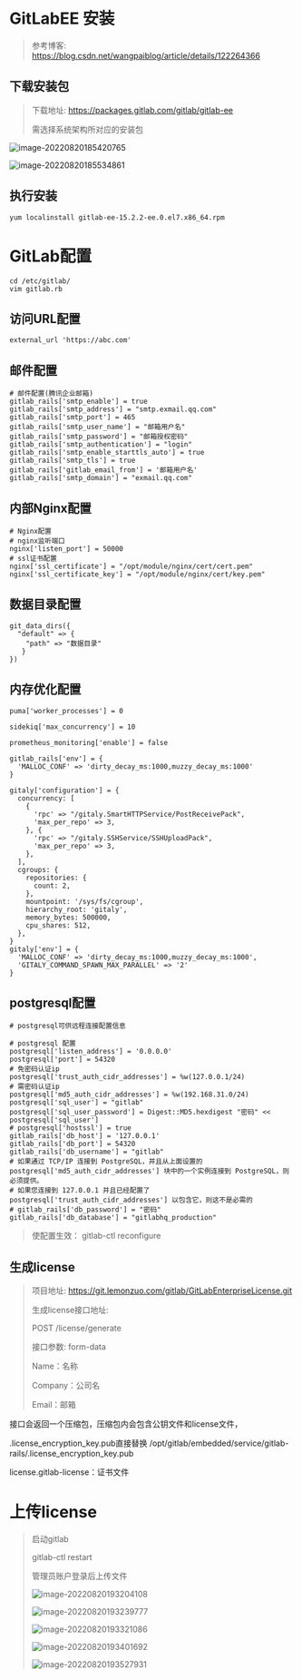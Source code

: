 # GitLabEE 安装

> 参考博客: https://blog.csdn.net/wangpaiblog/article/details/122264366

## 下载安装包

> 下载地址: https://packages.gitlab.com/gitlab/gitlab-ee
>
> 需选择系统架构所对应的安装包

![image-20220820185420765](https://img-file.lemonzuo.com/img/202208201854816.png)

![image-20220820185534861](https://img-file.lemonzuo.com/img/202208201855891.png)

## 执行安装

~~~shell
yum localinstall gitlab-ee-15.2.2-ee.0.el7.x86_64.rpm
~~~

# GitLab配置

~~~shell
cd /etc/gitlab/
vim gitlab.rb
~~~

## 访问URL配置

```shell
external_url 'https://abc.com'
```

## 邮件配置

~~~shell
# 邮件配置(腾讯企业邮箱)
gitlab_rails['smtp_enable'] = true
gitlab_rails['smtp_address'] = "smtp.exmail.qq.com"
gitlab_rails['smtp_port'] = 465
gitlab_rails['smtp_user_name'] = "邮箱用户名"
gitlab_rails['smtp_password'] = "邮箱授权密码"
gitlab_rails['smtp_authentication'] = "login"
gitlab_rails['smtp_enable_starttls_auto'] = true
gitlab_rails['smtp_tls'] = true
gitlab_rails['gitlab_email_from'] = '邮箱用户名'
gitlab_rails['smtp_domain'] = "exmail.qq.com"
~~~

## 内部Nginx配置

```shell
# Nginx配置
# nginx监听端口
nginx['listen_port'] = 50000
# ssl证书配置
nginx['ssl_certificate'] = "/opt/module/nginx/cert/cert.pem"
nginx['ssl_certificate_key'] = "/opt/module/nginx/cert/key.pem"
```

## 数据目录配置

~~~shell
git_data_dirs({
  "default" => {
    "path" => "数据目录"
   }
})
~~~

## 内存优化配置

~~~shell
puma['worker_processes'] = 0

sidekiq['max_concurrency'] = 10

prometheus_monitoring['enable'] = false

gitlab_rails['env'] = {
  'MALLOC_CONF' => 'dirty_decay_ms:1000,muzzy_decay_ms:1000'
}

gitaly['configuration'] = {
  concurrency: [
    {
      'rpc' => "/gitaly.SmartHTTPService/PostReceivePack",
      'max_per_repo' => 3,
    }, {
      'rpc' => "/gitaly.SSHService/SSHUploadPack",
      'max_per_repo' => 3,
    },
  ],
  cgroups: {
    repositories: {
      count: 2,
    },
    mountpoint: '/sys/fs/cgroup',
    hierarchy_root: 'gitaly',
    memory_bytes: 500000,
    cpu_shares: 512,
  },
}
gitaly['env'] = {
  'MALLOC_CONF' => 'dirty_decay_ms:1000,muzzy_decay_ms:1000',
  'GITALY_COMMAND_SPAWN_MAX_PARALLEL' => '2'
}
~~~

## postgresql配置

```shell
# postgresql可供远程连接配置信息

# postgresql 配置
postgresql['listen_address'] = '0.0.0.0'
postgresql['port'] = 54320
# 免密码认证ip
postgresql['trust_auth_cidr_addresses'] = %w(127.0.0.1/24)
# 需密码认证ip
postgresql['md5_auth_cidr_addresses'] = %w(192.168.31.0/24)
postgresql['sql_user'] = "gitlab"
postgresql['sql_user_password'] = Digest::MD5.hexdigest "密码" << postgresql['sql_user']
# postgresql['hostssl'] = true
gitlab_rails['db_host'] = '127.0.0.1'
gitlab_rails['db_port'] = 54320
gitlab_rails['db_username'] = "gitlab"
# 如果通过 TCP/IP 连接到 PostgreSQL，并且从上面设置的 postgresql['md5_auth_cidr_addresses'] 块中的一个实例连接到 PostgreSQL，则必须提供。
# 如果您连接到 127.0.0.1 并且已经配置了 postgresql['trust_auth_cidr_addresses'] 以包含它，则这不是必需的
# gitlab_rails['db_password'] = "密码"
gitlab_rails['db_database'] = "gitlabhq_production"

```



> 使配置生效： gitlab-ctl reconfigure

## 生成license

> 项目地址: https://git.lemonzuo.com/gitlab/GitLabEnterpriseLicense.git
>
> 生成license接口地址: 
>
> POST /license/generate
>
> 接口参数: form-data
>
> Name：名称
>
> Company：公司名
>
> Email：邮箱

接口会返回一个压缩包，压缩包内会包含公钥文件和license文件，

.license_encryption_key.pub直接替换 /opt/gitlab/embedded/service/gitlab-rails/.license_encryption_key.pub

license.gitlab-license：证书文件

# 上传license

> 启动gitlab
>
> gitlab-ctl restart
>
> 管理员账户登录后上传文件
>
> ![image-20220820193204108](https://img-file.lemonzuo.com/img/202208201932152.png)
>
> ![image-20220820193239777](https://img-file.lemonzuo.com/img/202208201932815.png)
>
> ![image-20220820193321086](https://img-file.lemonzuo.com/img/202208201933120.png)
>
> ![image-20220820193401692](https://img-file.lemonzuo.com/img/202208201934727.png)
>
> ![image-20220820193527931](https://img-file.lemonzuo.com/img/202208201935987.png)